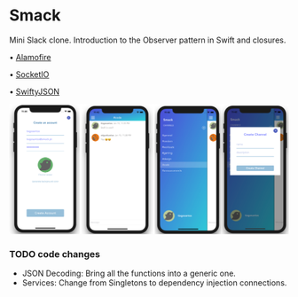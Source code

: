 # Smack

Mini Slack clone. Introduction to the Observer pattern in Swift and closures.

• [Alamofire](https://github.com/Alamofire/Alamofire)

• [SocketIO](https://github.com/socketio/socket.io-client-swift)

• [SwiftyJSON](https://github.com/SwiftyJSON/SwiftyJSON)

![Screenshots](https://github.com/TiagoSantosSilva/Smack/blob/master/Screenshots/Smack.png)


### TODO code changes

* JSON Decoding: Bring all the functions into a generic one.
* Services: Change from Singletons to dependency injection connections.
